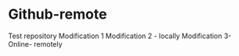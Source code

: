 # Github-remote
Test repository
Modification 1
Modification 2 - locally
Modification 3- Online- remotely
